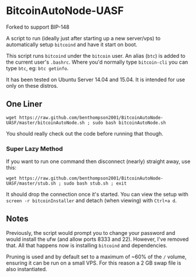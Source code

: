BitcoinAutoNode-UASF
===============
Forked to support BIP-148

A script to run (ideally just after starting up a new server/vps) to automatically setup `bitcoind` and have it start on boot.

This script runs `bitcoind` under the `bitcoin` user. An alias (`btc`) is added to the current user's `.bashrc`. Where you'd normally type `bitcoin-cli` you can type `btc`, eg: `btc getinfo`.

It has been tested on Ubuntu Server 14.04 and 15.04. It is intended for use only on these distros.

One Liner
---------

    wget https://raw.github.com/benthompson2001/BitcoinAutoNode-UASF/master/bitcoinAutoNode.sh ; sudo bash bitcoinAutoNode.sh

You should really check out the code before running that though.

### Super Lazy Method

If you want to run one command then disconnect (nearly) straight away, use this:

    wget https://raw.github.com/benthompson2001/BitcoinAutoNode-UASF/master/stub.sh ; sudo bash stub.sh ; exit

It should drop the connection once it's started. You can view the setup with `screen -r bitcoinInstaller` and detach (when viewing) with `Ctrl+a d`.


Notes
-----

Previously, the script would prompt you to change your password and would install the ufw (and allow ports 8333 and 22). However, I've removed that. All that happens now is installing `bitcoind` and dependencies.

Pruning is used and by default set to a maximum of ~60% of the `/` volume, ensuring it can be run on a small VPS. For this reason a 2 GB swap file is also instantiated.
